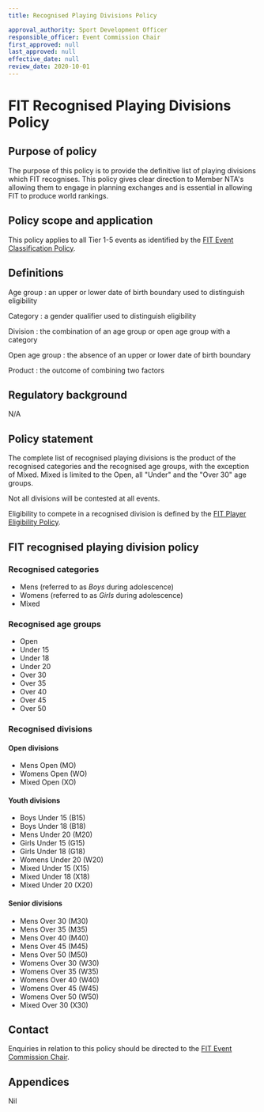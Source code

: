 ```yaml
---
title: Recognised Playing Divisions Policy

approval_authority: Sport Development Officer
responsible_officer: Event Commission Chair
first_approved: null
last_approved: null
effective_date: null
review_date: 2020-10-01
---
```


# FIT Recognised Playing Divisions Policy

## Purpose of policy

The purpose of this policy is to provide the definitive list of playing divisions which FIT
recognises. This policy gives clear direction to Member NTA's allowing them to engage in planning
exchanges and is essential in allowing FIT to produce world rankings.

## Policy scope and application

This policy applies to all Tier 1-5 events as identified by the [FIT Event Classification Policy].

## Definitions

Age group
:   an upper or lower date of birth boundary used to distinguish eligibility

Category
:   a gender qualifier used to distinguish eligibility

Division
:   the combination of an age group or open age group with a category

Open age group
:   the absence of an upper or lower date of birth boundary

Product
:   the outcome of combining two factors

## Regulatory background

N/A

## Policy statement

The complete list of recognised playing divisions is the product of the recognised categories and
the recognised age groups, with the exception of Mixed. Mixed is limited to the Open, all "Under"
and the "Over 30" age groups.

Not all divisions will be contested at all events.

Eligibility to compete in a recognised division is defined by the [FIT Player Eligibility Policy].

## FIT recognised playing division policy

### Recognised categories

-   Mens (referred to as *Boys* during adolescence)
-   Womens (referred to as *Girls* during adolescence)
-   Mixed

### Recognised age groups

-   Open
-   Under 15
-   Under 18
-   Under 20
-   Over 30
-   Over 35
-   Over 40
-   Over 45
-   Over 50

### Recognised divisions

#### Open divisions

-   Mens Open (MO)
-   Womens Open (WO)
-   Mixed Open (XO)

#### Youth divisions

-   Boys Under 15 (B15)
-   Boys Under 18 (B18)
-   Mens Under 20 (M20)
-   Girls Under 15 (G15)
-   Girls Under 18 (G18)
-   Womens Under 20 (W20)
-   Mixed Under 15 (X15)
-   Mixed Under 18 (X18)
-   Mixed Under 20 (X20)

#### Senior divisions

-   Mens Over 30 (M30)
-   Mens Over 35 (M35)
-   Mens Over 40 (M40)
-   Mens Over 45 (M45)
-   Mens Over 50 (M50)
-   Womens Over 30 (W30)
-   Womens Over 35 (W35)
-   Womens Over 40 (W40)
-   Womens Over 45 (W45)
-   Womens Over 50 (W50)
-   Mixed Over 30 (X30)

## Contact

Enquiries in relation to this policy should be directed to the [FIT Event Commission Chair].

## Appendices

Nil


[FIT Event Commission Chair]: mailto:events@internationaltouch.org
[FIT Event Classification Policy]: /policy/event-classification/
[FIT Player Eligibility Policy]: /policy/player-eligibility/
